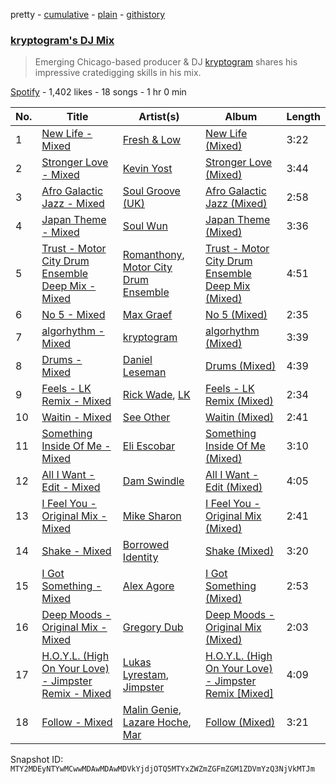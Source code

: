pretty - [cumulative](/playlists/cumulative/37i9dQZF1DWVfaWXjwoSGX.md) - [plain](/playlists/plain/37i9dQZF1DWVfaWXjwoSGX) - [githistory](https://github.githistory.xyz/mackorone/spotify-playlist-archive/blob/main/playlists/plain/37i9dQZF1DWVfaWXjwoSGX)

### [kryptogram's DJ Mix](https://open.spotify.com/playlist/37i9dQZF1DWVfaWXjwoSGX)

> Emerging Chicago\-based producer & DJ <a href="spotify:artist:184mGxeseZkY2w05Nr4Tui">kryptogram</a> shares his impressive cratedigging skills in his mix.

[Spotify](https://open.spotify.com/user/spotify) - 1,402 likes - 18 songs - 1 hr 0 min

| No. | Title | Artist(s) | Album | Length |
|---|---|---|---|---|
| 1 | [New Life \- Mixed](https://open.spotify.com/track/3RJcoW3dtV4MG6gZ33TuhT) | [Fresh & Low](https://open.spotify.com/artist/2W4RGn8br96aceIfOzi8fI) | [New Life \(Mixed\)](https://open.spotify.com/album/5OZODrR7Y1pG7lWqCrfeh3) | 3:22 |
| 2 | [Stronger Love \- Mixed](https://open.spotify.com/track/5HlPHUcH6jhj5QdhVMp9l8) | [Kevin Yost](https://open.spotify.com/artist/1FPV5yJGV2urezFSaXrYDV) | [Stronger Love \(Mixed\)](https://open.spotify.com/album/6gcLXJQZOZsystiK6QUPsA) | 3:44 |
| 3 | [Afro Galactic Jazz \- Mixed](https://open.spotify.com/track/6XOGd4OZv8sXZeKJ4n5Evs) | [Soul Groove \(UK\)](https://open.spotify.com/artist/1gzS3GxhP1GtkceSAwPhmU) | [Afro Galactic Jazz \(Mixed\)](https://open.spotify.com/album/3OBaTzjBcwmQqlB7hR9jsF) | 2:58 |
| 4 | [Japan Theme \- Mixed](https://open.spotify.com/track/37IczGgNcvS5zNrVLpv7WT) | [Soul Wun](https://open.spotify.com/artist/1p8OhmCL3zTXnRRG9z97Fp) | [Japan Theme \(Mixed\)](https://open.spotify.com/album/4xMc9ftVGhXrlhj2jYRPpg) | 3:36 |
| 5 | [Trust \- Motor City Drum Ensemble Deep Mix \- Mixed](https://open.spotify.com/track/2T0cluYn8wvdLobHmEfMLk) | [Romanthony](https://open.spotify.com/artist/1xKryNto8SDKl2E6lBs23J), [Motor City Drum Ensemble](https://open.spotify.com/artist/4TlzX7s6kuZDtiBpsopcBf) | [Trust \- Motor City Drum Ensemble Deep Mix \(Mixed\)](https://open.spotify.com/album/6BECSAe4n7ClAFyME1DplG) | 4:51 |
| 6 | [No 5 \- Mixed](https://open.spotify.com/track/3G8K92sTs0PusokhEFKRc3) | [Max Graef](https://open.spotify.com/artist/4AflEeXdD0VohMzZvOGo55) | [No 5 \(Mixed\)](https://open.spotify.com/album/0a73v1en8UsgC4jMd8hLmc) | 2:35 |
| 7 | [algorhythm \- Mixed](https://open.spotify.com/track/2bFbSBcvR1ycedaP3FLVzi) | [kryptogram](https://open.spotify.com/artist/184mGxeseZkY2w05Nr4Tui) | [algorhythm \(Mixed\)](https://open.spotify.com/album/0geGcpnYYkNCDqXqWsHeeN) | 3:39 |
| 8 | [Drums \- Mixed](https://open.spotify.com/track/55ayPw4UKzGxXatsYou0sM) | [Daniel Leseman](https://open.spotify.com/artist/4WZShqApYAzPMveH0q8uwM) | [Drums \(Mixed\)](https://open.spotify.com/album/3OQu66vRV11YBNJmM0joRz) | 4:39 |
| 9 | [Feels \- LK Remix \- Mixed](https://open.spotify.com/track/7suDoCQ3mpDNTGMbgd3Nql) | [Rick Wade](https://open.spotify.com/artist/1HaiySQ7RMsuvfCEVML84p), [LK](https://open.spotify.com/artist/0mFx031364dlAxvLgcL0Si) | [Feels \- LK Remix \(Mixed\)](https://open.spotify.com/album/7BDXndlro1ggJaOBEfHyK2) | 2:34 |
| 10 | [Waitin \- Mixed](https://open.spotify.com/track/1mqpsT50YBi2oZK2eMn7p2) | [See Other](https://open.spotify.com/artist/1OXFzXEKhj3Bop52jKa0Fp) | [Waitin \(Mixed\)](https://open.spotify.com/album/3z1uHw0QoC1eriHIKooU5V) | 2:41 |
| 11 | [Something Inside Of Me \- Mixed](https://open.spotify.com/track/4otLJFj9FhAgMYiUaUllrr) | [Eli Escobar](https://open.spotify.com/artist/3J8gnwzixjNXj5gM6a7h93) | [Something Inside Of Me \(Mixed\)](https://open.spotify.com/album/00LmgmGfEWJa1wbclBD8sl) | 3:10 |
| 12 | [All I Want \- Edit \- Mixed](https://open.spotify.com/track/4bo7RLjvC09maS5O1J8stg) | [Dam Swindle](https://open.spotify.com/artist/6hJtgCB3L5cnJSND7sp6GU) | [All I Want \- Edit \(Mixed\)](https://open.spotify.com/album/3Bv124T2V6OFgvcjQ83MyS) | 4:05 |
| 13 | [I Feel You \- Original Mix \- Mixed](https://open.spotify.com/track/536dstZUGE1FicQNjRmgEF) | [Mike Sharon](https://open.spotify.com/artist/0xgh3q9t7YQXZeYdt7pnPC) | [I Feel You \- Original Mix \(Mixed\)](https://open.spotify.com/album/2H5hME2bJm9jMsrg1crlaV) | 2:41 |
| 14 | [Shake \- Mixed](https://open.spotify.com/track/4ZLJV7L96KHoZ6D2SMFcAs) | [Borrowed Identity](https://open.spotify.com/artist/1tZG3UAJijrpZXViAfSIWu) | [Shake \(Mixed\)](https://open.spotify.com/album/7aNGg7qwcM1nlO6pgKTA5v) | 3:20 |
| 15 | [I Got Something \- Mixed](https://open.spotify.com/track/4xuetneeEA7oTSU0JSalnE) | [Alex Agore](https://open.spotify.com/artist/2yem1tTNwSlckpSg9jwlUL) | [I Got Something \(Mixed\)](https://open.spotify.com/album/5FQyL6VWhfLYicmw7RHI67) | 2:53 |
| 16 | [Deep Moods \- Original Mix \- Mixed](https://open.spotify.com/track/3Mx7V6TNN6GyfukoEUqquJ) | [Gregory Dub](https://open.spotify.com/artist/08mR64360nL2ckNJVkrHQp) | [Deep Moods \- Original Mix \(Mixed\)](https://open.spotify.com/album/3kSg9J3l1OyBikGPMO9fPG) | 2:03 |
| 17 | [H.O.Y.L\. \(High On Your Love\) \- Jimpster Remix \- Mixed](https://open.spotify.com/track/3OGQWIHbgQpLaTJ1ZmdMXV) | [Lukas Lyrestam](https://open.spotify.com/artist/7mg2bMRWo78lVu8LGtgVKb), [Jimpster](https://open.spotify.com/artist/2pfHsO54AOejDlJqtXnS85) | [H.O.Y.L\. \(High On Your Love\) \- Jimpster Remix \[Mixed\]](https://open.spotify.com/album/3TFmHBUFEqae2uaWIbPjox) | 4:09 |
| 18 | [Follow \- Mixed](https://open.spotify.com/track/64mxctJ4YBBdfEpvApcaQR) | [Malin Genie](https://open.spotify.com/artist/2JOHMPfKqG3Z1C9PVc6pte), [Lazare Hoche](https://open.spotify.com/artist/7zjYZoG7ZjcETmDZFj1gsi), [Mar](https://open.spotify.com/artist/1j6Mdu8CUOFyXatk9JlvP4) | [Follow \(Mixed\)](https://open.spotify.com/album/1t6dMjKQ2qkfquysCSCn76) | 3:21 |

Snapshot ID: `MTY2MDEyNTYwMCwwMDAwMDAwMDVkYjdjOTQ5MTYxZWZmZGFmZGM1ZDVmYzQ3NjVkMTJm`

